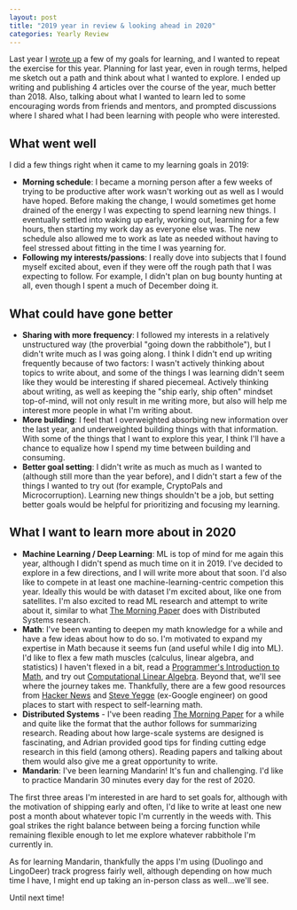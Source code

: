 ```yaml
---
layout: post
title: "2019 year in review & looking ahead in 2020"
categories: Yearly Review
---
```


Last year I [wrote up](https://www.micahlerner.com/post/2019/01/13/NewBlog.html) a few of my goals for learning, and I wanted to repeat the exercise for this year. Planning for last year, even in rough terms, helped me sketch out a path and think about what I wanted to explore. I ended up writing and publishing 4 articles over the course of the year, much better than 2018. Also, talking about what I wanted to learn led to some encouraging words from friends and mentors, and prompted discussions where I shared what I had been learning with people who were interested.

## What went well 
I did a few things right when it came to my learning goals in 2019:

- **Morning schedule**: I became a morning person after a few weeks of trying to be productive after work wasn't working out as well as I would have hoped. Before making the change, I would sometimes get home drained of the energy I was expecting to spend learning new things. I eventually settled into waking up early, working out, learning for a few hours, then starting my work day as everyone else was. The new schedule also allowed me to work as late as needed without having to feel stressed about fitting in the time I was yearning for. 
- **Following my interests/passions**: I really dove into subjects that I found myself excited about, even if they were off the rough path that I was expecting to follow. For example, I didn't plan on bug bounty hunting at all, even though I spent a much of December doing it.

## What could have gone better
- **Sharing with more frequency**: I followed my interests in a relatively unstructured way (the proverbial "going down the rabbithole"), but I didn't write much as I was going along. I think I didn't end up writing frequently because of two factors: I wasn't actively thinking about topics to write about, and some of the things I was learning didn't seem like they would be interesting if shared piecemeal. Actively thinking about writing, as well as keeping the "ship early, ship often" mindset top-of-mind, will not only result in me writing more, but also will help me interest more people in what I'm writing about.
- **More building**: I feel that I overweighted absorbing new information over the last year, and underweighted building things with that information. With some of the things that I want to explore this year, I think I'll have a chance to equalize how I spend my time between building and consuming.
- **Better goal setting**: I didn't write as much as much as I wanted to (although still more than the year before), and I didn't start a few of the things I wanted to try out (for example, CryptoPals and Microcorruption). Learning new things shouldn't be a job, but setting better goals would be helpful for prioritizing and focusing my learning.

## What I want to learn more about in 2020
- **Machine Learning / Deep Learning**: ML is top of mind for me again this year, although I didn't spend as much time on it in 2019. I've decided to explore in a few directions, and I will write more about that soon. I'd also like to compete in at least one machine-learning-centric competion this year. Ideally this would be with dataset I'm excited about, like one from satellites. I'm also excited to read ML research and attempt to write about it, similar to what [The Morning Paper](https://blog.acolyer.org/) does with Distributed Systems research.
- **Math**: I've been wanting to deepen my math knowledge for a while and have a few ideas about how to do so. I'm motivated to expand my expertise in Math because it seems fun (and useful while I dig into ML). I'd like to flex a few math muscles (calculus, linear algebra, and statistics) I haven't flexed in a bit, read a [Programmer's Introduction to Math](https://jeremykun.com/2018/12/01/a-programmers-introduction-to-mathematics/), and try out [Computational Linear Algebra](https://github.com/fastai/numerical-linear-algebra/blob/master/README.md). Beyond that, we'll see where the journey takes me. Thankfully, there are a few good resources from [Hacker News](https://news.ycombinator.com/item?id=8996024) and [Steve Yegge](http://steve-yegge.blogspot.com/2006/03/math-for-programmers.html) (ex-Google engineer) on good places to start with respect to self-learning math.
- **Distributed Systems** - I've been reading [The Morning Paper](https://blog.acolyer.org/) for a while and quite like the format that the author follows for summarizing research. Reading about how large-scale systems are designed is fascinating, and Adrian provided good tips for finding cutting edge research in this field (among others). Reading papers and talking about them would also give me a great opportunity to write.
- **Mandarin**: I've been learning Mandarin! It's fun and challenging. I'd like to practice Mandarin 30 minutes every day for the rest of 2020. 

The first three areas I'm interested in are hard to set goals for, although with the motivation of shipping early and often, I'd like to write at least one new post a month about whatever topic I'm currently in the weeds with. This goal strikes the right balance between being a forcing function while remaining flexible enough to let me explore whatever rabbithole I'm currently in. 

As for learning Mandarin, thankfully the apps I'm using (Duolingo and LingoDeer) track progress fairly well, although depending on how much time I have, I might end up taking an in-person class as well...we'll see.

Until next time!
